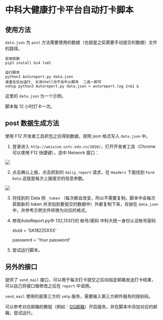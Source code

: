 # 中科大健康打卡平台自动打卡脚本

## 使用方法

`data.json` 为 `post` 方法需要使用的数据（也就是之前需要手动提交的数据）文件的路径。

```shell
安装依赖
pip3 install bs4 lxml

运行脚本
python3 Autoreport.py data.json
或者在后台运行, 关闭shell也不会中止脚本  二选一即可
nohup python3 Autoreport.py data.json > autoreport.log 2>&1 &

```

这里的 `data.json` 为一个示例。

脚本每 12 小时打卡一次。

## post 数据生成方法

使用 F12 开发者工具抓包之后得到数据，按照 json 格式写入 `data.json` 中。

1. 登录进入 `http://weixine.ustc.edu.cn/2020/`，打开开发者工具（Chrome 可以使用 F12 快捷键），选中 Network 窗口：

![](./imgs/1.png)

2. 点击确认上报，点击抓到的 `daliy_report` 请求，在 `Headers` 下面找到 `Form Data` 这就是每次上报提交的信息参数。

![](./imgs/2.png)

3. 将找到的 Data 除 `_token` （每次都会改变，所以不需要复制，脚本中会每次获取新的 token 并添加到要提交的数据中）外都复制下来，存放在 `data.json` 中，并参考示例文件转换为对应的格式。

4. 修改AutoReport.py中 132,133行的 帐号/密码   中科大统一身份认证帐号密码

    stuid = 'SA18225XXX'
    
    password = 'Your password'

5. 尝试运行脚本。

## 另外的接口

提供了 `send_mail` 接口，可以用于每次打卡提交之后向指定邮箱发送打卡结果，可以自己将接口做修改之后在 `report` 中调用。

`send_mail` 使用的是第三方的 `smtp` 服务，需要输入第三方邮件服务的授权码。

可以参考对应邮箱的教程（例如：[QQ邮箱](https://service.mail.qq.com/cgi-bin/help?subtype=1&no=166&id=28)）开启服务，并在脚本中添加对应的邮箱，尝试运行。
